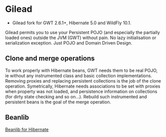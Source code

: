 Gilead
======

* Gilead fork for GWT 2.6.1+, Hibernate 5.0 and WildFly 10.1.

Gilead permits you to use your Persistent POJO (and especially the partially loaded ones) outside the JVM (GWT) without pain. No lazy initialisation or serialization exception. Just POJO and Domain Driven Design.


Clone and merge operations
--------------------------

To work properly with Hibernate beans, GWT needs them to be real POJO, ie without any instrumented class and basic collection implementations. Removing proxies and replacing persistent collections is the job of the clone operation.
Symetrically, Hibernate needs associations to be set with proxies when property was not loaded, and persistence information on collections (for dirty state checking and so on...). Rebuild such instrumented and persistent beans is the goal of the merge operation.

Beanlib
--------------------------

[Beanlib for Hibernate](https://github.com/emsouza/beanlib)